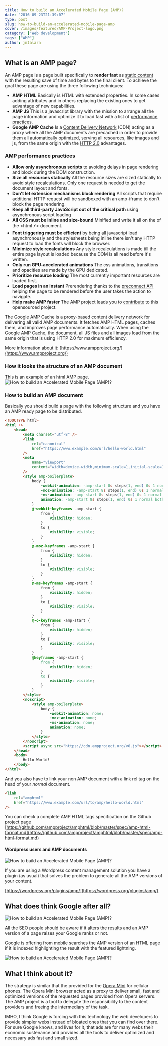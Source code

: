```yaml
---
title: How to build an Accelerated Mobile Page (AMP)?
date: "2016-09-23T21:39:07"
type: post
slug: how-to-build-an-accelerated-mobile-page-amp
cover: /images/featured/AMP-Project-logo.png
category: ["Web development"]
tags: ["AMP"]
author: jmtalarn
---
```


## What is an AMP page?

An AMP page is a page built specifically to **render fast** as [static content](http://blog.jmtalarn.com/the-undervalued-static-web-sites/) with the resulting save of time and bytes to the final client. To achieve the goal these page are using the three following techniques:

<!--more-->

-   **AMP HTML** Basically is HTML with extended properties. In some cases adding attributes and in others replacing the existing ones to get advantage of new capabilities.
-   **AMP JS** This is a javascript library with the mission to arrange all the page information and optimize it to load fast with a list of [performance practices](http://blog.jmtalarn.com/how-to-build-an-accelerated-mobile-page-amp/#ampperformancepractices).
-   **Google AMP Cache** Is a [Content Delivery Network](https://en.wikipedia.org/wiki/Content_delivery_network) (CDN) acting as a proxy where all the AMP documents are precached in order to provide them all automatically optimized, serving all resources, like images and js, from the same origin with the [HTTP 2.0](https://en.wikipedia.org/wiki/HTTP/2) advantages.

<h3 id="ampperformancepractices">AMP performance practices</h3>

-   **Allow only asynchronous scripts** to avoiding delays in page rendering and block during the DOM construction.
-   **Size all resources statically** All the resource sizes are sized statically to avoid style recalculations. Only one request is needed to get the document layout and fonts.
-   **Don’t let extension mechanisms block rendering** All scripts that require additional HTTP request will be sandboxed with an amp-iframe to don't block the page rendering.
-   **Keep all third-party JavaScript out of the critical path** using asynchronous script loading
-   **All CSS must be inline and size-bound** Minified and write it all on the <head> of the <html ⚡> document.
-   **Font triggering must be efficient** by being all javascript load asynchronously and the stylesheets being inline there isn't any HTTP request to load the fonts will block the browser.
-   **Minimize style recalculations** Any style recalculations is made till the entire page layout is loaded because the DOM is all read before it's written.
-   **Only run GPU-accelerated animations** The css animations, transitions and opacities are made by the GPU dedicated.
-   **Prioritize resource loading** The most currently important resources are loaded first.
-   **Load pages in an instant** Prerendering thanks to the [preconnect API](http://www.w3.org/TR/resource-hints/#dfn-preconnect) helping the page to be rendered before the user takes the action to navigate.
-   **Help make AMP faster** The AMP project leads you to [contribute](https://www.ampproject.org/docs/support/contribute.html) to this opensourced project.

The Google AMP Cache is a proxy-based content delivery network for delivering all valid AMP documents. It fetches AMP HTML pages, caches them, and improves page performance automatically. When using the Google AMP Cache, the document, all JS files and all images load from the same origin that is using HTTP 2.0 for maximum efficiency.

More information about it: [https://www.ampproject.org/](https://www.ampproject.org/)

<h3 id="howitlooksthestructureofanampdocument">How it looks the structure of an AMP document</h3>
This is an example of an html AMP page.

<img src="/images/amphtml_sample.png" alt="How to build an Accelerated Mobile Page (AMP)?" />

<h3 id="howtobuildanampdocument">How to build an AMP document</h3>
Basically you should build a page with the following structure and you have an AMP ready page to be distributed.

```html
<!DOCTYPE html>
<html ⚡>
	<head>
		<meta charset="utf-8" />
		<link
			rel="canonical"
			href="https://www.example.com/url/hello-world.html"
		/>
		<meta
			name="viewport"
			content="width=device-width,minimum-scale=1,initial-scale=1"
		/>
		<style amp-boilerplate>
			body {
				-webkit-animation: -amp-start 8s steps(1, end) 0s 1 normal both;
				-moz-animation: -amp-start 8s steps(1, end) 0s 1 normal both;
				-ms-animation: -amp-start 8s steps(1, end) 0s 1 normal both;
				animation: -amp-start 8s steps(1, end) 0s 1 normal both;
			}
			@-webkit-keyframes -amp-start {
				from {
					visibility: hidden;
				}
				to {
					visibility: visible;
				}
			}
			@-moz-keyframes -amp-start {
				from {
					visibility: hidden;
				}
				to {
					visibility: visible;
				}
			}
			@-ms-keyframes -amp-start {
				from {
					visibility: hidden;
				}
				to {
					visibility: visible;
				}
			}
			@-o-keyframes -amp-start {
				from {
					visibility: hidden;
				}
				to {
					visibility: visible;
				}
			}
			@keyframes -amp-start {
				from {
					visibility: hidden;
				}
				to {
					visibility: visible;
				}
			}
		</style>
		<noscript>
			<style amp-boilerplate>
				body {
					-webkit-animation: none;
					-moz-animation: none;
					-ms-animation: none;
					animation: none;
				}
			</style>
		</noscript>
		<script async src="https://cdn.ampproject.org/v0.js"></script>
	</head>
	<body>
		Hello World!
	</body>
</html>
```

And you also have to link your non AMP document with a link rel tag on the head of your _normal_ document.

```html
<link
	rel="amphtml"
	href="https://www.example.com/url/to/amp/hello-world.html"
/>
```

You can check a complete AMP HTML tags specification on the Github project page [https://github.com/ampproject/amphtml/blob/master/spec/amp-html-format.md](https://github.com/ampproject/amphtml/blob/master/spec/amp-html-format.md)

<h4 id="wordpressusersandampdocuments">Wordpress users and AMP documents</h4><img src="../images/banner-1544x500.png" alt="How to build an Accelerated Mobile Page (AMP)?" />

If you are using a Wordpress content management solution you have a plugin (as usual) that solves the problem to generate all the AMP versions of your content.

[https://wordpress.org/plugins/amp/](https://wordpress.org/plugins/amp/)

<h2 id="whatdoesthinkgoogleafterall">What does think Google after all?</h2>
<img src="../images/AMP-alert---Google-Search.png" alt="How to build an Accelerated Mobile Page (AMP)?" />

<warning>All the SEO people should be aware if it alters the results and an AMP version of a page raises your Google ranks or not.</warning>

Google is offering from mobile searches the AMP version of an HTML page if it is indexed highlighting the result with the featured lightning.

<img src="../images/2016-09-23-09_12_49-Clipboard.png" alt="How to build an Accelerated Mobile Page (AMP)?" />

<h2 id="whatithinkaboutit">What I think about it?</h2>

The strategy is similar that the provided for the [Opera Mini](http://www.opera.com/mobile) for cellular phones. The Opera Mini browser acted as a proxy to deliver small, fast and optimized versions of the requested pages provided from Opera servers. The AMP project is a tool to delegate the responsibility to the content providers and freeing the intermediary of the task.

IMHO, I think Google is forcing with this technology the web developers to provide simpler webs instead of bloated ones that you can find over there. For sure Google knows, and lives for it, that ads are for many webs their economic sustenance and provides all the tools to deliver optimized and necessary ads fast and small sized.
